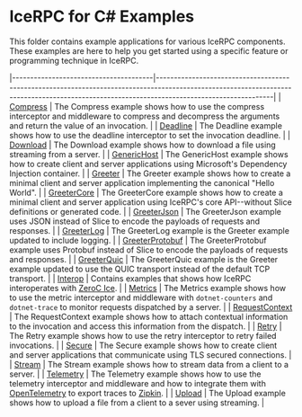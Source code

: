 # IceRPC for C# Examples

This folder contains example applications for various IceRPC components. These examples are here to help you get
started using a specific feature or programming technique in IceRPC.

|---------------------------------------|--------------------------------------------------------------------------------------------------------------------------------------------------------------------------------------------|
| [Compress](./Compress/)               | The Compress example shows how to use the compress interceptor and middleware to compress and decompress the arguments and return the value of an invocation.                              |
| [Deadline](./Deadline/)               | The Deadline example shows how to use the deadline interceptor to set the invocation deadline.                                                                                             |
| [Download](./Download/)               | The Download example shows how to download a file using streaming from a server.                                                                                                           |
| [GenericHost](./GenericHost/)         | The GenericHost example shows how to create client and server applications using Microsoft's Dependency Injection container.                                                               |
| [Greeter](./Greeter/)                 | The Greeter example shows how to create a minimal client and server application implementing the canonical "Hello World".                                                                  |
| [GreeterCore](./GreeterCore/)         | The GreeterCore example shows how to create a minimal client and server application using IceRPC's core API--without Slice definitions or generated code.                                  |
| [GreeterJson](./GreeterJson/)         | The GreeterJson example uses JSON instead of Slice to encode the payloads of requests and responses.                                                                                       |
| [GreeterLog](./GreeterLog/)           | The GreeterLog example is the Greeter example updated to include logging.                                                                                                                  |
| [GreeterProtobuf](./GreeterProtobuf/) | The GreeterProtobuf example uses Protobuf instead of Slice to encode the payloads of requests and responses.                                                                               |
| [GreeterQuic](./GreeterQuic/)         | The GreeterQuic example is the Greeter example updated to use the QUIC transport instead of the default TCP transport.                                                                     |
| [Interop](./Interop/)                 | Contains examples that shows how IceRPC interoperates with [ZeroC Ice][1].                                                                                                                 |
| [Metrics](./Metrics/)                 | The Metrics example shows how to use the metric interceptor and middleware with `dotnet-counters` and `dotnet-trace` to monitor requests dispatched by a server.                           |
| [RequestContext](./RequestContext/)   | The RequestContext example shows how to attach contextual information to the invocation and access this information from the dispatch.                                                     |
| [Retry](./Retry/)                     | The Retry example shows how to use the retry interceptor to retry failed invocations.                                                                                                      |
| [Secure](./Secure/)                   | The Secure example shows how to create client and server applications that communicate using TLS secured connections.                                                                      |
| [Stream](./Stream/)                   | The Stream example shows how to stream data from a client to a server.                                                                                                                     |
| [Telemetry](./Telemetry/)             | The Telemetry example shows how to use the telemetry interceptor and middleware and how to integrate them with [OpenTelemetry](https://opentelemetry.io/) to export traces to [Zipkin][2]. |
| [Upload](./Upload/)                   | The Upload example shows how to upload a file from a client to a sever using streaming.                                                                                                    |

[1]: https://github.com/zeroc-ice/ice
[2]: https://zipkin.io/
